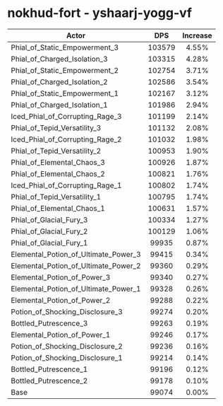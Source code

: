 # nokhud-fort - yshaarj-yogg-vf
| Actor | DPS | Increase |
|---|:---:|:---:|
|Phial_of_Static_Empowerment_3|103579|4.55%|
|Phial_of_Charged_Isolation_3|103315|4.28%|
|Phial_of_Static_Empowerment_2|102754|3.71%|
|Phial_of_Charged_Isolation_2|102586|3.54%|
|Phial_of_Static_Empowerment_1|102167|3.12%|
|Phial_of_Charged_Isolation_1|101986|2.94%|
|Iced_Phial_of_Corrupting_Rage_3|101199|2.14%|
|Phial_of_Tepid_Versatility_3|101132|2.08%|
|Iced_Phial_of_Corrupting_Rage_2|101032|1.98%|
|Phial_of_Tepid_Versatility_2|100953|1.90%|
|Phial_of_Elemental_Chaos_3|100926|1.87%|
|Phial_of_Elemental_Chaos_2|100821|1.76%|
|Iced_Phial_of_Corrupting_Rage_1|100802|1.74%|
|Phial_of_Tepid_Versatility_1|100795|1.74%|
|Phial_of_Elemental_Chaos_1|100631|1.57%|
|Phial_of_Glacial_Fury_3|100334|1.27%|
|Phial_of_Glacial_Fury_2|100129|1.06%|
|Phial_of_Glacial_Fury_1|99935|0.87%|
|Elemental_Potion_of_Ultimate_Power_3|99415|0.34%|
|Elemental_Potion_of_Ultimate_Power_2|99360|0.29%|
|Elemental_Potion_of_Power_3|99340|0.27%|
|Elemental_Potion_of_Ultimate_Power_1|99328|0.26%|
|Elemental_Potion_of_Power_2|99288|0.22%|
|Potion_of_Shocking_Disclosure_3|99274|0.20%|
|Bottled_Putrescence_3|99263|0.19%|
|Elemental_Potion_of_Power_1|99246|0.17%|
|Potion_of_Shocking_Disclosure_2|99236|0.16%|
|Potion_of_Shocking_Disclosure_1|99214|0.14%|
|Bottled_Putrescence_1|99196|0.12%|
|Bottled_Putrescence_2|99178|0.10%|
|Base|99074|0.00%|
